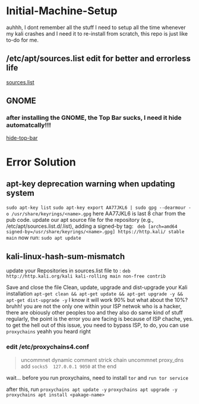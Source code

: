 # Initial-Machine-Setup
auhhh, I dont remember all the stuff I need to setup all the time whenever my kali crashes and I need it to re-install from scratch, this repo is just like to-do for me.
## /etc/apt/sources.list edit for better and errorless life
[sources.list](sources.list)
## GNOME
### after installing the GNOME, the Top Bar sucks, I need it hide automatcally!!!
[hide-top-bar](https://extensions.gnome.org/extension/545/hide-top-bar/)



# Error Solution
## apt-key deprecation warning when updating system
`sudo apt-key list`
`sudo apt-key export AA77JKL6 | sudo gpg --dearmour -o /usr/share/keyrings/<name>.gpg`
here AA77JKL6 is last 8 char from the pub code.
update our apt source file for the repository (e.g., /etc/apt/sources.list.d/<name>.list), adding a signed-by tag:
``` deb [arch=amd64 signed-by=/usr/share/keyrings/<name>.gpg] https://http.kali/ stable main```
now run:
`sudo apt update`

## kali-linux-hash-sum-mismatch
update your Repositories in sources.list file to :
`deb http://http.kali.org/kali kali-rolling main non-free contrib`

Save and close the file
Clean, update, upgrade and dist-upgrade your Kali installation
`apt-get clean && apt-get update && apt-get upgrade -y && apt-get dist-upgrade -y`
I know it will work 90% but what about the 10%?
bruhh! you are not the only one within your ISP netwok who is a hacker, there are obiously other peoples too and they also do same kind of stuff regularly, the point is the error you are facing is because of ISP chache, yes.
to get the hell out of this issue, you need to bypass ISP,
to do, you can use `proxychains` yeahh you heard right
### edit  /etc/proxychains4.conf
> uncommnet dynamic
> comment strick chain
> uncommnet proxy_dns
> add `socks5  127.0.0.1 9050` at the end

wait...
before you run proxychains, need to install `tor` and `run tor service`

after this, run
`proxychains apt update -y`
`proxychains apt upgrade -y`
`proxychains apt install <pakage-name>`
